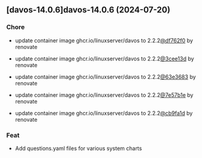 

## [davos-14.0.6]davos-14.0.6 (2024-07-20)

### Chore



- update container image ghcr.io/linuxserver/davos to 2.2.2[@df762f0](https://github.com/df762f0) by renovate

- update container image ghcr.io/linuxserver/davos to 2.2.2[@3cee13d](https://github.com/3cee13d) by renovate

- update container image ghcr.io/linuxserver/davos to 2.2.2[@63e3683](https://github.com/63e3683) by renovate

- update container image ghcr.io/linuxserver/davos to 2.2.2[@7e57b1e](https://github.com/7e57b1e) by renovate

- update container image ghcr.io/linuxserver/davos to 2.2.2[@cb9fa1d](https://github.com/cb9fa1d) by renovate

### Feat



- Add questions.yaml files for various system charts